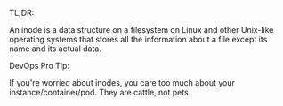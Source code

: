 TL;DR:

An inode is a data structure on a filesystem on Linux and other Unix-like operating systems that stores all the information about a file except its name and its actual data. 

DevOps Pro Tip:

If you're worried about inodes, you care too much about your instance/container/pod. They are cattle, not pets.
